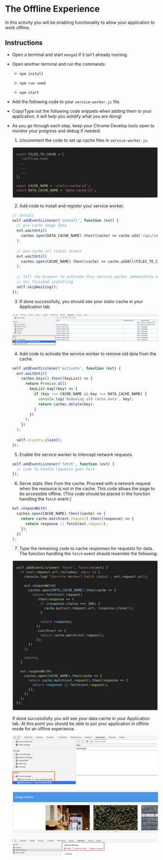 # The Offline Experience

In this activity you will be enabling functionality to allow your application to work offline.

## Instructions

- Open a terminal and start `mongod` if it isn't already running.

- Open another terminal and run the commands:

  - `npm install`

  - `npm run seed`

  - `npm start`

- Add the following code to your `service-worker.js` file.

- Copy/Type out the following code snippets when adding them to your application, it will help you solidify what you are doing!

- As you go through each step, keep your Chrome Develop tools open to monitor your progress and debug if needed.

  1. Uncomment the code to set up cache files in `service-worker.js`.

  ![Files To Cache](Images/cache-code.png)

  2. Add code to install and register your service worker.

  ```js
  // install
  self.addEventListener('install', function (evt) {
    // pre cache image data
    evt.waitUntil(
      caches.open(DATA_CACHE_NAME).then((cache) => cache.add('/api/images'))
    );

    // pre cache all static assets
    evt.waitUntil(
      caches.open(CACHE_NAME).then((cache) => cache.addAll(FILES_TO_CACHE))
    );

    // tell the browser to activate this service worker immediately once it
    // has finished installing
    self.skipWaiting();
  });
  ```

  3. If done successfully, you should see your static cache in your Application tab.

  ![Static Cache](Images/static-cache.png)

  4. Add code to activate the service worker to remove old data from the cache.

  ```js
  self.addEventListener('activate', function (evt) {
    evt.waitUntil(
      caches.keys().then((keyList) => {
        return Promise.all(
          keyList.map((key) => {
            if (key !== CACHE_NAME && key !== DATA_CACHE_NAME) {
              console.log('Removing old cache data', key);
              return caches.delete(key);
            }
          })
        );
      })
    );

    self.clients.claim();
  });
  ```

  5. Enable the service worker to intercept network requests.

  ```js
  self.addEventListener('fetch', function (evt) {
    // code to handle requests goes here
  });
  ```

  6. Serve static files from the cache. Proceed with a network request when the resource is not in the cache. This code allows the page to be accessible offline. (This code should be placed in the function handling the `fetch` event.)

  ```js
  evt.respondWith(
    caches.open(CACHE_NAME).then((cache) => {
      return cache.match(evt.request).then((response) => {
        return response || fetch(evt.request);
      });
    })
  );
  ```

  7. Type the remaining code to cache responses for requests for data. The function handling the `fetch` event should resemble the following:

  ![Fetch](Images/fetch-code.png)

  If done successfully you will see your data cache in your Application tab. At this point you should be able to put your application in offline mode for an offline experience.

  ![Data Cache](Images/data-cache.png)

  ![Offline](Images/offline.png)
